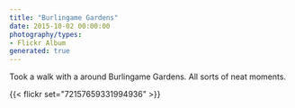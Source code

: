 ```yaml
---
title: "Burlingame Gardens"
date: 2015-10-02 00:00:00
photography/types:
- Flickr Album
generated: true
---
```

Took a walk with a around Burlingame Gardens. All sorts of neat moments.

{{< flickr set="72157659331994936" >}}

